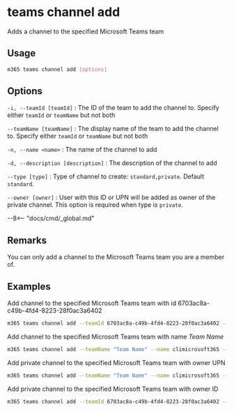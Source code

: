 # teams channel add

Adds a channel to the specified Microsoft Teams team

## Usage

```sh
m365 teams channel add [options]
```

## Options

`-i, --teamId [teamId]`
: The ID of the team to add the channel to. Specify either `teamId` or `teamName` but not both

`--teamName [teamName]`
: The display name of the team to add the channel to. Specify either `teamId` or `teamName` but not both

`-n, --name <name>`
: The name of the channel to add

`-d, --description [description]`
: The description of the channel to add

`--type [type]`
: Type of channel to create: `standard,private`. Default `standard`.

`--owner [owner]`
: User with this ID or UPN will be added as owner of the private channel. This option is required when type is `private`.

--8<-- "docs/cmd/_global.md"

## Remarks

You can only add a channel to the Microsoft Teams team you are a member of.

## Examples

Add channel to the specified Microsoft Teams team with id 6703ac8a-c49b-4fd4-8223-28f0ac3a6402

```sh
m365 teams channel add --teamId 6703ac8a-c49b-4fd4-8223-28f0ac3a6402 --name climicrosoft365 --description development
```

Add channel to the specified Microsoft Teams team with name _Team Name_

```sh
m365 teams channel add --teamName "Team Name" --name climicrosoft365 --description development
```

Add private channel to the specified Microsoft Teams team with owner UPN

```sh
m365 teams channel add --teamName "Team Name" --name climicrosoft365 --type private --owner john.doe@contoso.com
```

Add private channel to the specified Microsoft Teams team with owner ID

```sh
m365 teams channel add --teamId 6703ac8a-c49b-4fd4-8223-28f0ac3a6402 --name climicrosoft365 --type private --owner cc693a7d-4833-4911-a89a-f0fe6e49bf69
```
